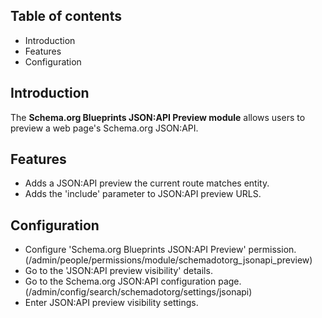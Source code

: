 Table of contents
-----------------

* Introduction
* Features
* Configuration


Introduction
------------

The **Schema.org Blueprints JSON:API Preview module** allows users to preview 
a web page's Schema.org JSON:API.


Features
--------

- Adds a JSON:API preview the current route matches entity.
- Adds the 'include' parameter to JSON:API preview URLS.

  
Configuration
-------------

- Configure 'Schema.org Blueprints JSON:API Preview' permission.
  (/admin/people/permissions/module/schemadotorg_jsonapi_preview)
- Go to the 'JSON:API preview visibility' details.
- Go to the Schema.org JSON:API configuration page.
  (/admin/config/search/schemadotorg/settings/jsonapi)
- Enter JSON:API preview visibility settings.
